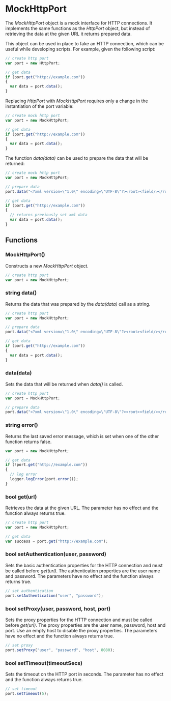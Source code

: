 MockHttpPort
============

The _MockHttpPort_ object is a mock interface for HTTP connections. It implements the same functions as the _HttpPort_ object, but instead of retrieving the data at the given URL it returns prepared data.

This object can be used in place to fake an HTTP connection, which can be useful while developing scripts. For example, given the following script:

```javascript
// create http port
var port = new HttpPort;

// get data
if (port.get("http://example.com"))
{
  var data = port.data();
}
```

Replacing _HttpPort_ with _MockHttpPort_ requires only a change in the instantiation of the port variable:

```javascript
// create mock http port
var port = new MockHttpPort;

// get data
if (port.get("http://example.com"))
{
  var data = port.data();
}
```

The function _data(data)_ can be used to prepare the data that will be returned:

```javascript
// create mock http port
var port = new MockHttpPort;

// prepare data
port.data("<?xml version=\"1.0\" encoding=\"UTF-8\"?><root><field/></root>");

// get data
if (port.get("http://example.com"))
{
  // returns previously set xml data
  var data = port.data();
}
```

Functions
---------

### MockHttpPort()

Constructs a new _MockHttpPort_ object.

```javascript
// create http port
var port = new MockHttpPort;
```

### string data()

Returns the data that was prepared by the _data(data)_ call as a string.

```javascript
// create http port
var port = new MockHttpPort;

// prepare data
port.data("<?xml version=\"1.0\" encoding=\"UTF-8\"?><root><field/></root>");

// get data
if (port.get("http://example.com"))
{
  var data = port.data();
}
```

### data(data)

Sets the data that will be returned when _data()_ is called.

```javascript
// create http port
var port = MockHttpPort;

// prepare data
port.data("<?xml version=\"1.0\" encoding=\"UTF-8\"?><root><field/></root>");
```

### string error()

Returns the last saved error message, which is set when one of the other function returns false.

```javascript
var port = new MockHttpPort;

// get data
if (!port.get("http://example.com"))
{
  // log error
  logger.logError(port.error());
}
```

### bool get(url)

Retrieves the data at the given URL. The parameter has no effect and the function always returns true.

```javascript
// create http port
var port = new MockHttpPort;

// get data
var success = port.get("http://example.com");
```

### bool setAuthentication(user, password)

Sets the basic authentication properties for the HTTP connection and must be called before _get(url)_. The authentication properties are the user name and password. 
The parameters have no effect and the function always returns true.

```javascript
// set authentication
port.setAuthentication("user", "password");
```

### bool setProxy(user, password, host, port)

Sets the proxy properties for the HTTP connection and must be called before _get(url)_. The proxy properties are the user name, password, host and port. Use an empty host to disable the proxy properties.
The parameters have no effect and the function always returns true.

```javascript
// set proxy
port.setProxy("user", "password", "host", 8080);
```

### bool setTimeout(timeoutSecs)

Sets the timeout on the HTTP port in seconds. The parameter has no effect and the function always returns true.

```javascript
// set timeout
port.setTimeout(5);
```
